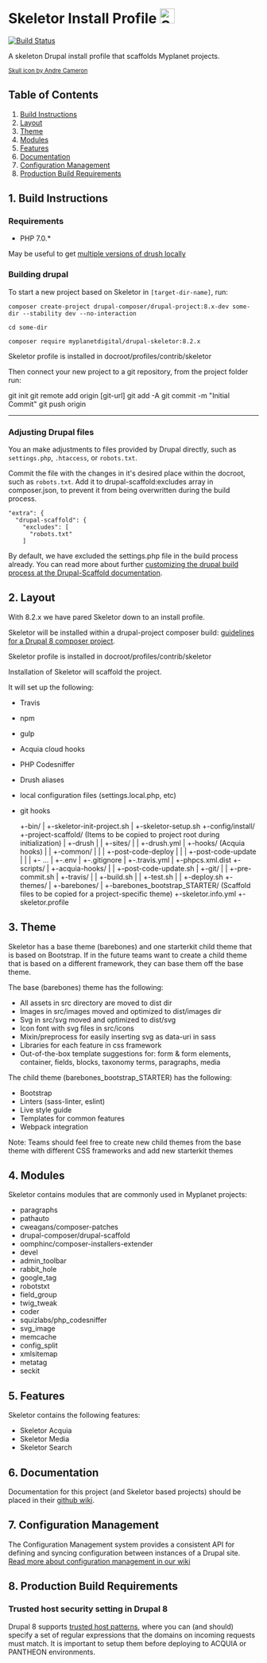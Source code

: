 # Skeletor Install Profile <img  height="30px" width="30px" src="https://cdn.rawgit.com/wiki/myplanetdigital/drupal-skeletor/images/noun_131083_cc.svg" alt="Skeletor">

[![Build Status](https://travis-ci.org/myplanetdigital/drupal-skeletor.svg?branch=8.2.x)](https://travis-ci.org/myplanetdigital/drupal-skeletor)

A skeleton Drupal install profile that scaffolds Myplanet projects.

<small>[Skull icon by Andre Cameron](https://thenounproject.com/CrocodileJock/collection/skulls/?oq=skull&cidx=0&i=131083)</small>

## Table of Contents

1. [Build Instructions](#1-build-instructions)
2. [Layout](#2-layout)
3. [Theme](#3-theme)
4. [Modules](#4-modules)
5. [Features](#5-features)
6. [Documentation](#6-documentation)
7. [Configuration Management](#7-configuration-management)
8. [Production Build Requirements](#8-production-build-requirements)

## 1. Build Instructions

### Requirements

* PHP 7.0.*

May be useful to get [multiple versions of drush locally](https://www.lullabot.com/articles/switching-drush-versions)

### Building drupal

To start a new project based on Skeletor in `[target-dir-name]`, run:

    composer create-project drupal-composer/drupal-project:8.x-dev some-dir --stability dev --no-interaction
    
    cd some-dir
    
    composer require myplanetdigital/drupal-skeletor:8.2.x
    
Skeletor profile is installed in docroot/profiles/contrib/skeletor

Then connect your new project to a git repository, from the project folder run:

   git init
   git remote add origin [git-url]
   git add -A
   git commit -m "Initial Commit"
   git push origin

----

### Adjusting Drupal files

You an make adjustments to files provided by Drupal directly, such as `settings.php`, `.htaccess`, or `robots.txt`.

Commit the file with the changes in it's desired place within the docroot, such as `robots.txt`. Add it to
drupal-scaffold:excludes array in composer.json, to prevent it from being overwritten during the build process.

    "extra": {
      "drupal-scaffold": {
        "excludes": [
          "robots.txt"
        ]

By default, we have excluded the settings.php file in the build process already. You can read more about further
[customizing the drupal build process at the Drupal-Scaffold
documentation](https://github.com/drupal-composer/drupal-scaffold/blob/master/README.md).

## 2. Layout

With 8.2.x we have pared Skeletor down to an install profile. 

Skeletor will be installed within a drupal-project composer build:  [guidelines for a Drupal 8 composer project](https://github.com/drupal-composer/drupal-project).

Skeletor profile is installed in docroot/profiles/contrib/skeletor

Installation of Skeletor will scaffold the project.

It will set up the following:

- Travis 
- npm
- gulp
- Acquia cloud hooks
- PHP Codesniffer
- Drush aliases
- local configuration files (settings.local.php, etc)
- git hooks


    +-bin/
    | +-skeletor-init-project.sh
    | +-skeletor-setup.sh
    +-config/install/
    +-project-scaffold/ (Items to be copied to project root during initialization)
    | +-drush
    | | +-sites/
    | | +-drush.yml
    | +-hooks/ (Acquia hooks)
    | | +-common/
    | | | +-post-code-deploy
    | | | +-post-code-update
    | | | +- ...
    | +-.env
    | +-.gitignore
    | +-.travis.yml
    | +-phpcs.xml.dist
    +-scripts/
    | +-acquia-hooks/
    | | +-post-code-update.sh
    | +-git/
    | | +-pre-commit.sh
    | +-travis/
    | | +-build.sh
    | | +-test.sh
    | | +-deploy.sh
    +-themes/
    | +-barebones/
    | +-barebones_bootstrap_STARTER/ (Scaffold files to be copied for a project-specific theme)
    +-skeletor.info.yml
    +-skeletor.profile
    
## 3. Theme

Skeletor has a base theme (barebones) and one starterkit child theme that is based on Bootstrap.  If in the future teams want to create a child theme that is based on a different framework, they can base them off the base theme.

The base (barebones) theme has the following:

- All assets in src directory are moved to dist dir
- Images in src/images moved and optimized to dist/images dir
- Svg in src/svg moved and optimized to dist/svg
- Icon font with svg files in src/icons
- Mixin/preprocess for easily inserting svg as data-uri in sass
- Libraries for each feature in css framework
- Out-of-the-box template suggestions for: form & form elements, container, fields, blocks, taxonomy terms, paragraphs, media

The child theme (barebones_bootstrap_STARTER) has the following: 

- Bootstrap
- Linters (sass-linter, eslint)
- Live style guide
- Templates for common features
- Webpack integration

Note: Teams should feel free to create new child themes from the base theme with different CSS frameworks and add new starterkit themes

    
## 4. Modules

Skeletor contains modules that are commonly used in Myplanet projects:

- paragraphs
- pathauto
- cweagans/composer-patches
- drupal-composer/drupal-scaffold
- oomphinc/composer-installers-extender
- devel
- admin_toolbar
- rabbit_hole
- google_tag
- robotstxt
- field_group
- twig_tweak
- coder
- squizlabs/php_codesniffer
- svg_image
- memcache
- config_split
- xmlsitemap
- metatag
- seckit

## 5. Features

Skeletor contains the following features:

- Skeletor Acquia
- Skeletor Media
- Skeletor Search


## 6. Documentation

Documentation for this project (and Skeletor based projects) should be placed in their [github wiki](/wiki).

## 7. Configuration Management

The Configuration Management system provides a consistent API for defining and
syncing configuration between instances of a Drupal site. [Read more about
configuration management in our wiki](https://github.com/myplanetdigital/drupal-skeletor/wiki/Setup-&-Working-with-Configuration-Management)

## 8. Production Build Requirements

### Trusted host security setting in Drupal 8

Drupal 8 supports [trusted host patterns](https://www.drupal.org/node/2410395), where you can (and should)
specify a set of regular expressions that the domains on incoming requests must match.
It is important to setup them before deploying to ACQUIA or PANTHEON environments.
